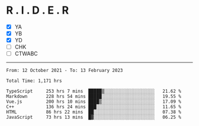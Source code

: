 # R . I . D . E . R

- [x] YA
- [x] YB
- [x] YD
- [ ] CHK
- [ ] CTWABC

---

<!--START_SECTION:waka-->

```text
From: 12 October 2021 - To: 13 February 2023

Total Time: 1,171 hrs

TypeScript     253 hrs 7 mins  █████▒░░░░░░░░░░░░░░░░░░░   21.62 %
Markdown       228 hrs 54 mins █████░░░░░░░░░░░░░░░░░░░░   19.55 %
Vue.js         200 hrs 10 mins ████▒░░░░░░░░░░░░░░░░░░░░   17.09 %
C++            136 hrs 24 mins ███░░░░░░░░░░░░░░░░░░░░░░   11.65 %
HTML           86 hrs 22 mins  ██░░░░░░░░░░░░░░░░░░░░░░░   07.38 %
JavaScript     73 hrs 13 mins  █▓░░░░░░░░░░░░░░░░░░░░░░░   06.25 %
```

<!--END_SECTION:waka-->
